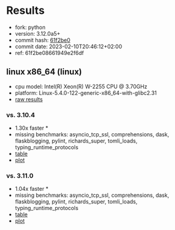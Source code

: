 # Results

- fork: python
- version: 3.12.0a5+
- commit hash: [61f2be0](https://github.com/python/cpython/commit/61f2be0)
- commit date: 2023-02-10T20:46:12+02:00
- ref: 61f2be08661949e2f6df

## linux x86_64 (linux)

- cpu model: Intel(R) Xeon(R) W-2255 CPU @ 3.70GHz
- platform: Linux-5.4.0-122-generic-x86_64-with-glibc2.31
- [raw results](bm-20230210-linux-x86_64-python-61f2be08661949e2f6df-3.12.0a5%2B-61f2be0.json)

### vs. 3.10.4

- 1.30x faster \*
- missing benchmarks: asyncio_tcp_ssl, comprehensions, dask, flaskblogging, pylint, richards_super, tomli_loads, typing_runtime_protocols
- [table](bm-20230210-linux-x86_64-python-61f2be08661949e2f6df-3.12.0a5%2B-61f2be0-vs-3.10.4.md)
- [plot](bm-20230210-linux-x86_64-python-61f2be08661949e2f6df-3.12.0a5%2B-61f2be0-vs-3.10.4.png)

### vs. 3.11.0

- 1.04x faster \*
- missing benchmarks: asyncio_tcp_ssl, comprehensions, dask, flaskblogging, pylint, richards_super, tomli_loads, typing_runtime_protocols
- [table](bm-20230210-linux-x86_64-python-61f2be08661949e2f6df-3.12.0a5%2B-61f2be0-vs-3.11.0.md)
- [plot](bm-20230210-linux-x86_64-python-61f2be08661949e2f6df-3.12.0a5%2B-61f2be0-vs-3.11.0.png)

